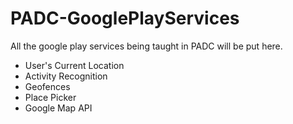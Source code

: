 # PADC-GooglePlayServices
All the google play services being taught in PADC will be put here.

- User's Current Location
- Activity Recognition
- Geofences
- Place Picker
- Google Map API
